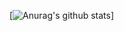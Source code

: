 [![Anurag's github stats](https://github-readme-stats.vercel.app/api?username=schmelman&show_icons=true&count_private=true&theme=midnight-purple)]
